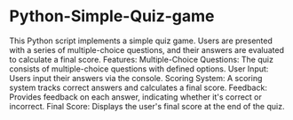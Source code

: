 # Python-Simple-Quiz-game
This Python script implements a simple quiz game. Users are presented with a series of multiple-choice questions, and their answers are evaluated to calculate a final score.
Features:
Multiple-Choice Questions: The quiz consists of multiple-choice questions with defined options.
User Input: Users input their answers via the console.
Scoring System: A scoring system tracks correct answers and calculates a final score.
Feedback: Provides feedback on each answer, indicating whether it's correct or incorrect.
Final Score: Displays the user's final score at the end of the quiz.
